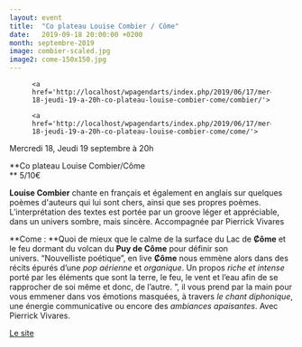 ```yaml
---
layout: event
title:  "Co plateau Louise Combier / Côme"
date:   2019-09-18 20:00:00 +0200
month: septembre-2019
image: combier-scaled.jpg
image2: come-150x150.jpg
---
```

<div id='gallery-9' class='gallery galleryid-6547 gallery-columns-3 gallery-size-thumbnail'>
  <figure class='gallery-item'> 
  
  <div class='gallery-icon landscape'>

    <a href='http://localhost/wpagendarts/index.php/2019/06/17/mercredi-18-jeudi-19-a-20h-co-plateau-louise-combier-come/combier/'>
</a>  </div></figure><figure class='gallery-item'> 
  
  <div class='gallery-icon landscape'>

    <a href='http://localhost/wpagendarts/index.php/2019/06/17/mercredi-18-jeudi-19-a-20h-co-plateau-louise-combier-come/come/'>
</a>  </div></figure>
</div>

Mercredi 18, Jeudi 19 septembre à 20h

 **Co plateau Louise Combier/Côme  
** 5/10€

**Louise Combier** chante en français et également en anglais sur quelques poèmes d'auteurs qui lui sont chers, ainsi que ses propres poèmes. L’interprétation des textes est portée par un groove léger et appréciable, dans un univers sombre, mais sincère. Accompagnée par Pierrick Vivares

**Come : **Quoi de mieux que le calme de la surface du Lac de **Ȼôme** et le feu dormant du volcan du **Puy de Côme** pour définir son univers. “Nouvelliste poétique”, en live **Ȼôme** nous emmène alors dans des récits épurés d’une _pop aérienne_ et _organique_. Un propos _riche et intense_ porté par les éléments que sont la terre, le feu, le vent et l’eau afin de se rapprocher de soi même et donc, de l’autre. ”, il vous prend par la main pour vous emmener dans vos émotions masquées, à travers _le chant diphonique_, une énergie communicative ou encore des _ambiances apaisantes_. Avec Pierrick Vivares.

[Le site](http://come-officiel.com/)
